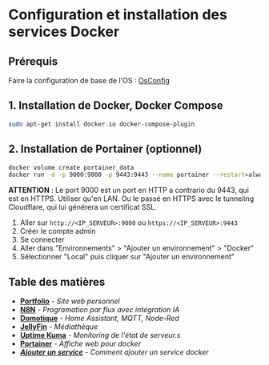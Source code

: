 # Configuration et installation des services Docker

## Prérequis

Faire la configuration de base de l'OS : [OsConfig](../OsConfig/README.md)

## 1. Installation de Docker, Docker Compose

```bash
sudo apt-get install docker.io docker-compose-plugin
```

## 2. Installation de Portainer (optionnel)

```bash
docker volume create portainer_data
docker run -d -p 9000:9000 -p 9443:9443 --name portainer --restart=always -v /var/run/docker.sock:/var/run/docker.sock -v portainer_data:/data portainer/portainer-ce:lts
```

**ATTENTION** : Le port 9000 est un port en HTTP a contrario du 9443, qui est en HTTPS. Utiliser qu'en LAN. Ou le passé en HTTPS avec le tunneling Cloudflare, qui lui générera un certificat SSL.

1. Aller sur `http://<IP_SERVEUR>:9000` ou `https://<IP_SERVEUR>:9443`
2. Créer le compte admin
3. Se connecter
4. Aller dans "Environnements" > "Ajouter un environnement" > "Docker"
5. Sélectionner "Local" puis cliquer sur "Ajouter un environnement"

## Table des matières

- [**Portfolio**](../Docker/Portfolio/README.md) - _Site web personnel_
- [**N8N**](../Docker/N8N/README.md) - _Programation par flux avec intégration IA_
- [**Domotique**](../Docker/Domotique/README.md) - _Home Assistant, MQTT, Node-Red_
- [**JellyFin**](../Docker/Jellyfin/README.md) - _Médiathèque_
- [**Uptime Kuma**](../Docker/UptimeKuma/README.md) - _Monitoring de l'état de serveur.s_
- [**Portainer**](../Docker/Portainer/README.md) - _Affiche web pour docker_
- [**_Ajouter un service_**](../Docker/ADD_SERVICE.md) - _Comment ajouter un service docker_
